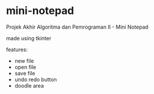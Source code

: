 # mini-notepad
Projek Akhir Algoritma dan Pemrograman II - Mini Notepad

made using tkinter

features:
- new file
- open file
- save file
- undo redo button
- doodle area
